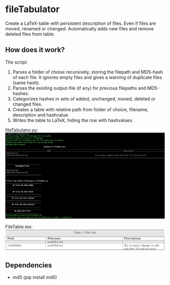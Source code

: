 # fileTabulator
Create a LaTeX-table with persistent description of files. Even if files are moved, renamed or changed. Automatically adds new files and remove deleted files from table. 

## How does it work?
The script: 
1. Parses a folder of choise recursively, storing the filepath and MD5-hash of each file. It ignores empty files and gives a warning of duplicate files (same hash).  
2. Parses the existing output-file (if any) for previous filepaths and MD5-hashes. 
3. Categorizes hashes in sets of added, unchanged, moved, deleted or changed files. 
4. Creates a table with relative path from folder of choice, filename, description and hashvalue. 
5. Writes the table to LaTeX, hiding the row with hashvalues. 

fileTabulator.py: 
![alt text](https://github.com/eivinskr/fileTabulator/blob/master/images/Screenshot%20fileTabulator.png?raw=true "Screenshot of fileTabulator.py")


FileTable.tex: 
![alt text](https://github.com/eivinskr/fileTabulator/blob/master/images/Screenshot%20FileTable.png?raw=true "Screenshot of FileTable.tex")

## Dependencies
 - md5 (pip install md5)

